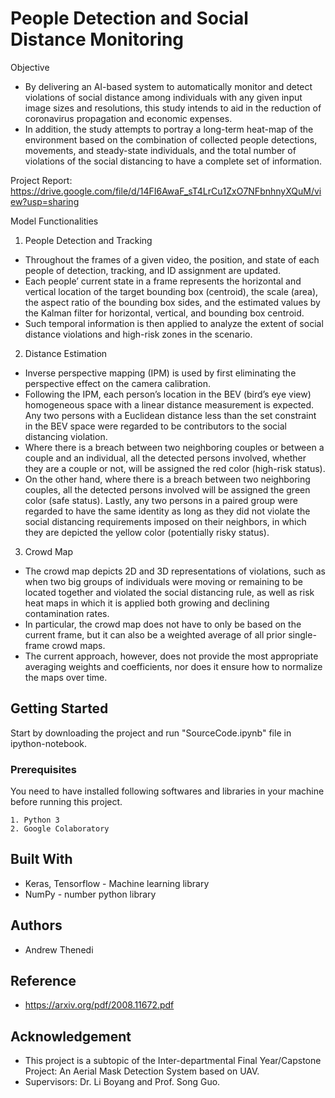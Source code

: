 # People Detection and Social Distance Monitoring

Objective
* By delivering an AI-based system to automatically monitor and detect violations of social
distance among individuals with any given input image sizes and resolutions, this study intends
to aid in the reduction of coronavirus propagation and economic expenses. 
* In addition, the study attempts to portray a long-term heat-map of the environment based on the combination of collected people detections, movements, and steady-state individuals, and the total number of violations of the social distancing to have a complete set of information.

Project Report: https://drive.google.com/file/d/14FI6AwaF_sT4LrCu1ZxO7NFbnhnyXQuM/view?usp=sharing

Model Functionalities
1. People Detection and Tracking
* Throughout the frames of a given video, the position, and state of each people of
detection, tracking, and ID assignment are updated. 
* Each people’ current state in a frame represents the horizontal and vertical location of the target bounding box (centroid), the scale (area), the aspect ratio of the bounding box sides, and the estimated values by the Kalman filter for horizontal, vertical, and bounding box centroid. 
* Such temporal information is then applied to analyze the extent of social distance violations and high-risk zones in the scenario.
2. Distance Estimation
* Inverse perspective mapping (IPM) is used by first eliminating the perspective effect on
the camera calibration. 
* Following the IPM, each person’s location in the BEV (bird’s eye view)
homogeneous space with a linear distance measurement is expected. Any two persons with a
Euclidean distance less than the set constraint in the BEV space were regarded to be contributors
to the social distancing violation. 
* Where there is a breach between two neighboring couples or
between a couple and an individual, all the detected persons involved, whether they are a couple
or not, will be assigned the red color (high-risk status). 
* On the other hand, where there is a
breach between two neighboring couples, all the detected persons involved will be assigned the
green color (safe status). Lastly, any two persons in a paired group were regarded to have the
same identity as long as they did not violate the social distancing requirements imposed on their
neighbors, in which they are depicted the yellow color (potentially risky status).
3. Crowd Map
* The crowd map depicts 2D and 3D representations of violations, such as when two big
groups of individuals were moving or remaining to be located together and violated the social
distancing rule, as well as risk heat maps in which it is applied both growing and declining
contamination rates. 
* In particular, the crowd map does not have to only be based on the current
frame, but it can also be a weighted average of all prior single-frame crowd maps. 
* The current approach, however, does not provide the most appropriate averaging weights and coefficients, nor does it ensure how to normalize the maps over time.

## Getting Started

Start by downloading the project and run "SourceCode.ipynb" file in ipython-notebook.

### Prerequisites

You need to have installed following softwares and libraries in your machine before running this project.

```
1. Python 3
2. Google Colaboratory
```

## Built With

* Keras, Tensorflow - Machine learning library
* NumPy - number python library

## Authors

* Andrew Thenedi

## Reference

* https://arxiv.org/pdf/2008.11672.pdf

## Acknowledgement

* This project is a subtopic of the Inter-departmental Final Year/Capstone Project: An Aerial Mask Detection System based on UAV.
* Supervisors: Dr. Li Boyang and Prof. Song Guo.
